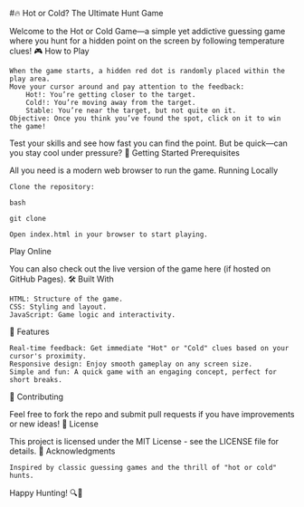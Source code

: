 #🔥 Hot or Cold? The Ultimate Hunt Game

Welcome to the Hot or Cold Game—a simple yet addictive guessing game where you hunt for a hidden point on the screen by following temperature clues!
🎮 How to Play

    When the game starts, a hidden red dot is randomly placed within the play area.
    Move your cursor around and pay attention to the feedback:
        Hot!: You’re getting closer to the target.
        Cold!: You’re moving away from the target.
        Stable: You’re near the target, but not quite on it.
    Objective: Once you think you’ve found the spot, click on it to win the game!

Test your skills and see how fast you can find the point. But be quick—can you stay cool under pressure?
🚀 Getting Started
Prerequisites

All you need is a modern web browser to run the game.
Running Locally

    Clone the repository:

    bash

    git clone 

    Open index.html in your browser to start playing.

Play Online

You can also check out the live version of the game here (if hosted on GitHub Pages).
🛠️ Built With

    HTML: Structure of the game.
    CSS: Styling and layout.
    JavaScript: Game logic and interactivity.

🎨 Features

    Real-time feedback: Get immediate "Hot" or "Cold" clues based on your cursor's proximity.
    Responsive design: Enjoy smooth gameplay on any screen size.
    Simple and fun: A quick game with an engaging concept, perfect for short breaks.

🤝 Contributing

Feel free to fork the repo and submit pull requests if you have improvements or new ideas!
📜 License

This project is licensed under the MIT License - see the LICENSE file for details.
👏 Acknowledgments

    Inspired by classic guessing games and the thrill of "hot or cold" hunts.

Happy Hunting! 🔍🎯


